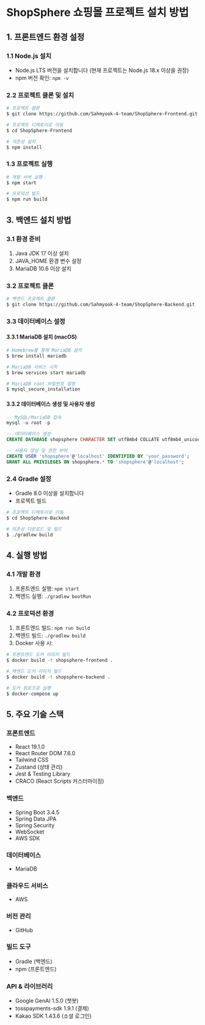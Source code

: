 # ShopSphere 쇼핑몰 프로젝트 설치 방법

## 1. 프론트엔드 환경 설정
### 1.1 Node.js 설치
- Node.js LTS 버전을 설치합니다 (현재 프로젝트는 Node.js 18.x 이상을 권장)
- npm 버전 확인: `npm -v`

### 2.2 프로젝트 클론 및 설치
```bash
# 프로젝트 클론
$ git clone https://github.com/Sahmyook-4-team/ShopSphere-Frontend.git

# 프로젝트 디렉토리로 이동
$ cd ShopSphere-Frontend

# 의존성 설치
$ npm install
```

### 1.3 프로젝트 실행
```bash
# 개발 서버 실행
$ npm start

# 프로덕션 빌드
$ npm run build
```

## 3. 백엔드 설치 방법

### 3.1 환경 준비
1. Java JDK 17 이상 설치
2. JAVA_HOME 환경 변수 설정
3. MariaDB 10.6 이상 설치

### 3.2 프로젝트 클론
```bash
# 백엔드 프로젝트 클론
$ git clone https://github.com/Sahmyook-4-team/ShopSphere-Backend.git
```

### 3.3 데이터베이스 설정
#### 3.3.1 MariaDB 설치 (macOS)
```bash
# Homebrew를 통해 MariaDB 설치
$ brew install mariadb

# MariaDB 서비스 시작
$ brew services start mariadb

# MariaDB root 비밀번호 설정
$ mysql_secure_installation
```

#### 3.3.2 데이터베이스 생성 및 사용자 생성
```sql
-- MySQL/MariaDB 접속
mysql -u root -p

-- 데이터베이스 생성
CREATE DATABASE shopsphere CHARACTER SET utf8mb4 COLLATE utf8mb4_unicode_ci;

-- 사용자 생성 및 권한 부여
CREATE USER 'shopsphere'@'localhost' IDENTIFIED BY 'your_password';
GRANT ALL PRIVILEGES ON shopsphere.* TO 'shopsphere'@'localhost';
```

### 2.4 Gradle 설정
- Gradle 8.0 이상을 설치합니다
- 프로젝트 빌드
```bash
# 프로젝트 디렉토리로 이동
$ cd ShopSphere-Backend

# 의존성 다운로드 및 빌드
$ ./gradlew build
```

## 4. 실행 방법

### 4.1 개발 환경
1. 프론트엔드 실행: `npm start`
2. 백엔드 실행: `./gradlew bootRun`

### 4.2 프로덕션 환경
1. 프론트엔드 빌드: `npm run build`
2. 백엔드 빌드: `./gradlew build`
3. Docker 사용 시:
```bash
# 프론트엔드 도커 이미지 빌드
$ docker build -t shopsphere-frontend .

# 백엔드 도커 이미지 빌드
$ docker build -t shopsphere-backend .

# 도커 컴포즈로 실행
$ docker-compose up
```

## 5. 주요 기술 스택

### 프론트엔드
- React 19.1.0
- React Router DOM 7.6.0
- Tailwind CSS
- Zustand (상태 관리)
- Jest & Testing Library
- CRACO (React Scripts 커스터마이징)

### 백엔드
- Spring Boot 3.4.5
- Spring Data JPA
- Spring Security
- WebSocket
- AWS SDK

### 데이터베이스
- MariaDB

### 클라우드 서비스
- AWS

### 버전 관리
- GitHub

### 빌드 도구
- Gradle (백엔드)
- npm (프론트엔드)

### API & 라이브러리
- Google GenAI 1.5.0 (챗봇)
- tosspayments-sdk 1.9.1 (결제)
- Kakao SDK 1.43.6 (소셜 로그인)
